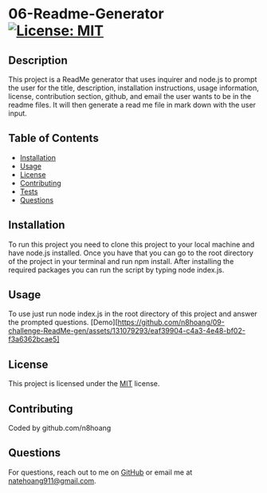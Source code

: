 
# 06-Readme-Generator [![License: MIT](https://img.shields.io/badge/License-MIT-yellow.svg)](https://opensource.org/licenses/MIT)

## Description

This project is a ReadMe generator that uses inquirer and node.js to prompt the user for the title, description, installation instructions, usage information, license, contribution section, github, and email the user wants to be in the readme files. It will then generate a read me file in mark down with the user input.

## Table of Contents

- [Installation](#installation)
- [Usage](#usage)
- [License](#license)
- [Contributing](#contributing)
- [Tests](#tests)
- [Questions](#questions)

## Installation

To run this project you need to clone this project to your local machine and have node.js installed. Once you have that you can go to the root directory of the project in your terminal and run npm install. After installing the required packages you can run the script by typing node index.js.

## Usage

To use just run node index.js in the root directory of this project and answer the prompted questions.
[Demo][https://github.com/n8hoang/09-challenge-ReadMe-gen/assets/131079293/eaf39904-c4a3-4e48-bf02-f3a6362bcae5]


## License

This project is licensed under the [MIT](https://opensource.org/licenses/MIT) license.

## Contributing

Coded by github.com/n8hoang

## Questions

For questions, reach out to me on [GitHub](https://github.com/n8hoang) or email me at natehoang911@gmail.com.
